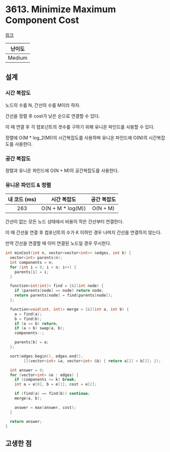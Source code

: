 # 3613. Minimize Maximum Component Cost

[링크](https://leetcode.com/problems/minimize-maximum-component-cost/description/)

| 난이도 |
| :----: |
| Medium |

## 설계

### 시간 복잡도

노드의 수를 N, 간선의 수를 M이라 하자.

간선을 정렬 후 cost가 낮은 순으로 연결할 수 있다.

이 때 연결 후 각 컴포넌트의 갯수를 구하기 위해 유니온 파인드를 사용할 수 있다.

정렬에 O(M \* log_2(M))의 시간복잡도를 사용하며 유니온 파인드에 O(N)의 시간복잡도를 사용한다.

### 공간 복잡도

정렬과 유니온 파인드에 O(N + M)의 공간복잡도를 사용한다.

### 유니온 파인드 & 정렬

| 내 코드 (ms) |    시간 복잡도    | 공간 복잡도 |
| :----------: | :---------------: | :---------: |
|     263      | O(N + M * log(M)) |  O(N + M)   |

간선이 없는 모든 노드 상태에서 비용이 작은 간선부터 연결한다.

이 때 간선을 연결 후 컴포넌트의 수가 K 이하인 경우 나머지 간선을 연결하지 않는다.

만약 간선을 연결할 때 이미 연결된 노드일 경우 무시한다.

```cpp
int minCost(int n, vector<vector<int>> &edges, int k) {
  vector<int> parents(n);
  int components = n;
  for (int i = 0; i < n; i++) {
    parents[i] = i;
  }

  function<int(int)> find = [&](int node) {
    if (parents[node] == node) return node;
    return parents[node] = find(parents[node]);
  };

  function<void(int, int)> merge = [&](int a, int b) {
    a = find(a);
    b = find(b);
    if (a == b) return;
    if (a > b) swap(a, b);
    components--;

    parents[b] = a;
  };

  sort(edges.begin(), edges.end(),
        [](vector<int> &a, vector<int> &b) { return a[2] < b[2]; });

  int answer = 0;
  for (vector<int> &e : edges) {
    if (components <= k) break;
    int a = e[0], b = e[1], cost = e[2];

    if (find(a) == find(b)) continue;
    merge(a, b);

    answer = max(answer, cost);
  }

  return answer;
}
```

## 고생한 점
